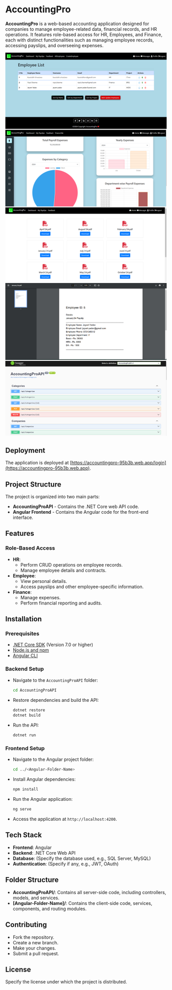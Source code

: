 # AccountingPro

**AccountingPro** is a web-based accounting application designed for companies to manage employee-related data, financial records, and HR operations. It features role-based access for HR, Employees, and Finance, each with distinct functionalities such as managing employee records, accessing payslips, and overseeing expenses.

![EmployeeList](src/assets/2.png)
![Expense](src/assets/5.png)
![PDF1](src/assets/3.png)
![PDF2](src/assets/4.png)
![Swagger](src/assets/1.png)


## Deployment

The application is deployed at [https://accountingpro-95b3b.web.app/login](https://accountingpro-95b3b.web.app).

## Project Structure

The project is organized into two main parts:
- **AccountingProAPI** - Contains the .NET Core web API code.
- **Angular Frontend** - Contains the Angular code for the front-end interface.

## Features

### Role-Based Access

- **HR**:
  - Perform CRUD operations on employee records.
  - Manage employee details and contracts.
- **Employee**:
  - View personal details.
  - Access payslips and other employee-specific information.
- **Finance**:
  - Manage expenses.
  - Perform financial reporting and audits.

## Installation

### Prerequisites

- [.NET Core SDK](https://dotnet.microsoft.com/download) (Version 7.0 or higher)
- [Node.js and npm](https://nodejs.org/en/download/)
- [Angular CLI](https://angular.io/cli)

### Backend Setup

- Navigate to the `AccountingProAPI` folder:
  ```bash
  cd AccountingProAPI
  ```
- Restore dependencies and build the API:
  ```bash
  dotnet restore
  dotnet build
  ```
- Run the API:
  ```bash
  dotnet run
  ```

### Frontend Setup

- Navigate to the Angular project folder:
  ```bash
  cd ../<Angular-Folder-Name>
  ```
- Install Angular dependencies:
  ```bash
  npm install
  ```
- Run the Angular application:
  ```bash
  ng serve
  ```
- Access the application at `http://localhost:4200`.

## Tech Stack

- **Frontend**: Angular
- **Backend**: .NET Core Web API
- **Database**: (Specify the database used, e.g., SQL Server, MySQL)
- **Authentication**: (Specify if any, e.g., JWT, OAuth)

## Folder Structure

- **AccountingProAPI/**: Contains all server-side code, including controllers, models, and services.
- **[Angular-Folder-Name]/**: Contains the client-side code, services, components, and routing modules.

## Contributing

- Fork the repository.
- Create a new branch.
- Make your changes.
- Submit a pull request.

## License

Specify the license under which the project is distributed.

